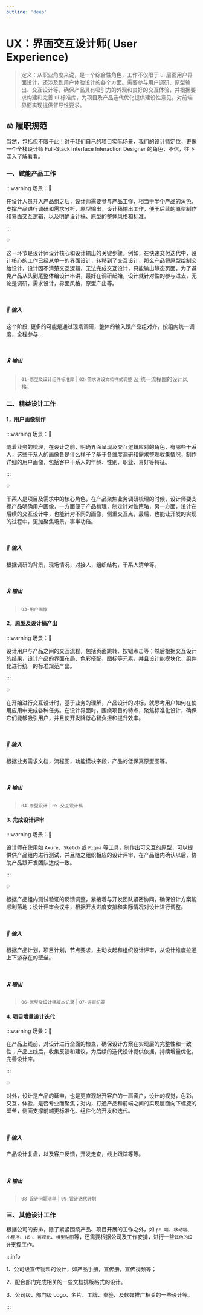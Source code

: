 ```yaml
---
outline: 'deep'
---
```


# UX：界面交互设计师( User Experience)

> 定义：从职业角度来说，是一个综合性角色，工作不仅限于 ui 层面用户界面设计，还涉及到用户体验设计的各个方面。需要参与用户调研、原型输出、交互设计等，确保产品具有吸引力的外观和良好的交互体验，并根据要求构建和完善 ui 标准库，为项目及产品迭代优化提供建设性意见，对前端界面实现提供督导性要求。

## ⚖️ 履职规范

当然，包括但不限于此！对于我们自己的项目实际场景，我们的设计师定位，更像一个全栈设计师 Full-Stack Interface Interaction Designer 的角色，不信，往下深入了解看看。

### 一、赋能产品工作

:::warning 场景：:eyes:

在设计人员并入产品组之后，设计师需要参与产品工作，相当于半个产品的角色，支撑产品进行调研和需求分析，原型输出，设计稿输出工作，便于后续的原型制作和界面交互逻辑，以及明确设计稿、原型的整体风格和标准。

:::

<ElCard shadow="hover">

<FontColor text="解释" /> 💡

这一环节是设计师设计核心和设计输出的关键步骤。例如，在快速交付迭代中，设计核心的工作已经从单一的界面设计，转移到了交互设计，那么产品将原型绘制交给设计，设计因不清楚交互逻辑，无法完成交互设计，只能输出静态页面，为了避免产品从头到尾整体给设计串讲，最好在调研起始，设计就针对性的参与进去，无论是调研，需求设计，界面风格，原型产出等。

</ElCard>

<br/>

##### 🦴 输入

这个阶段, 更多的可能是通过现场调研，整体的输入跟产品组对齐，按组内统一调度，全程参与...

<br/>

##### 🎗️ 输出

> `01-原型及设计组件标准库` | `02-需求详设文档样式调整` 及 统一流程图的设计风格。

### 二、精益设计工作

#### 1，用户画像制作

:::warning 场景：:eyes:

随着业务的梳理，在设计之前，明确界面呈现及交互逻辑应对的角色，有哪些干系人，这些干系人的画像各是什么样子？基于各维度调研和需求整理收集情况，制作详细的用户画像，包括客户干系人的年龄、性别、职业、喜好等特征。

:::

<ElCard shadow="hover">

<FontColor text="解释" /> 💡

干系人是项目及需求中的核心角色，在产品聚焦业务调研梳理的时候，设计师要支撑产品明确用户画像，一方面便于产品梳理，制定针对性策略，另一方面，设计在后续的交互设计中，也能针对不同的画像，侧重交互点，最后，也能让开发的实现的过程中，更加聚焦场景，事半功倍。

</ElCard>

<br/>

##### 🦴 输入

根据调研的背景，现场情况，对接人，组织结构，干系人清单等。

<br/>

##### 🎗️ 输出

> `03-用户画像`

#### 2，原型及设计稿产出

:::warning 场景：:eyes:

设计用户与产品之间的交互流程，包括页面跳转、按钮点击等；然后根据交互设计的结果，设计产品的界面布局、色彩搭配、图标等元素，并且设计能模块化，组件化进行统一的标准规范产出。

:::

<ElCard shadow="hover">

<FontColor text="解释" /> 💡

在开始进行交互设计时，基于业务的理解，产品设计的对标，就思考用户如何在使用应用中完成各种任务。在设计界面时，围绕项目的特点，聚焦标准化设计，确保它们能够吸引用户，并且使开发降低心智负担和提升效率。

</ElCard>

<br/>

##### 🦴 输入

根据业务需求文档，流程图，功能模块字段，产品的低保真原型图等。

<br/>

##### 🎗️ 输出

> `04-原型设计` | `05-交互设计稿`

#### 3. 完成设计评审

:::warning 场景：:eyes:

设计师在使用如 `Axure`、`Sketch` 或 `Figma` 等工具，制作出可交互的原型，可以提供供产品组内进行测试，并且随之组织相应的设计评审，在产品组内确认以后，协助产品跟开发团队达成一致。

:::

<ElCard shadow="hover">

<FontColor text="解释" /> 💡

根据产品组内测试验证的反馈调整，紧接着与开发团队紧密协同，确保设计方案能顺利落地；设计评审会议中，根据开发进度安排和实际情况对设计进行调整。

</ElCard>

<br/>

##### 🦴 输入

根据产品计划，项目计划，节点要求，主动发起和组织设计评审，从设计维度拉通上下游存在的壁垒。

<br/>

##### 🎗️ 输出

> `06-原型及设计稿版本记录` | `07-评审纪要`

#### 4. 项目增量设计迭代

:::warning 场景：:eyes:

在产品上线前，对设计进行全面的检查，确保设计方案在实现层的完整性和一致性；产品上线后，收集反馈和建议，为后续的迭代设计提供依据，持续增量优化，完善设计库。

:::

<ElCard shadow="hover">

<FontColor text="解释" /> 💡

对外，设计是产品的延申，也是更直观敲开客户的一扇窗户，设计的视觉，色彩，交互，体验，是否专业而聚焦；对内，打通产品和前端之间的实现层面向下螺旋的壁垒，侧面支撑前端更标准化、组件化的开发和迭代。

</ElCard>

<br/>

##### 🦴 输入

产品设计复盘，以及客户反馈，开发走查，线上跟踪等等。

<br/>

##### 🎗️ 输出

> `08-设计问题清单` | `09-设计迭代计划`

### 三、其他设计工作

根据公司的安排，除了紧紧围绕产品、项目开展的工作之外，如 `pc 端`、`移动端`、`小程序`、`H5` 、`可视化`、`模型贴图`等，还需要根据公司及工作安排，进行一些`其他的设计`支撑工作。

:::info

1、公司级宣传物料的设计，如产品手册，宣传册，宣传视频等；

2、配合部门完成相关的一些文档排版格式的设计。

3、公司级、部门级 Logo、名片、工牌、桌签、及软媒推广相关的一些设计等。

:::
